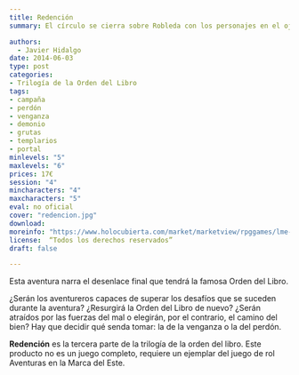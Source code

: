 ```yaml
---
title: Redención
summary: El círculo se cierra sobre Robleda con los personajes en el ojo del huracán que se cierne sobre la ciudad. Tan solo quedan los últimos preparativos para alcanzar el final de la tortuosa senda que los personajes han construido. Es la hora de la verdad, es el momento de llegar a la tan ansiada meta para decidir qué fuerzas se alzan con la victoria final.

authors:
  - Javier Hidalgo
date: 2014-06-03
type: post
categories:
- Trilogía de la Orden del Libro
tags:
- campaña
- perdón
- venganza
- demonio
- grutas
- templarios
- portal
minlevels: "5"
maxlevels: "6"
prices: 17€
session: "4"
mincharacters: "4"
maxcharacters: "5"
eval: no oficial
cover: "redencion.jpg"
download:
moreinfo: "https://www.holocubierta.com/market/marketview/rpggames/lme-ol3-redencion-detail"
license:  “Todos los derechos reservados”
draft: false

---
```


Esta aventura narra el desenlace final que tendrá la famosa Orden del Libro.

¿Serán los aventureros capaces de superar los desafíos que se suceden durante la aventura? ¿Resurgirá la Orden del Libro de nuevo? ¿Serán atraídos por las fuerzas del mal o elegirán, por el contrario, el camino del bien? Hay que decidir qué senda tomar: la de la venganza o la del perdón.

**Redención** es la tercera parte de la trilogía de la orden del libro. Este producto no es un juego completo, requiere un ejemplar del juego de rol Aventuras en la Marca del Este.
